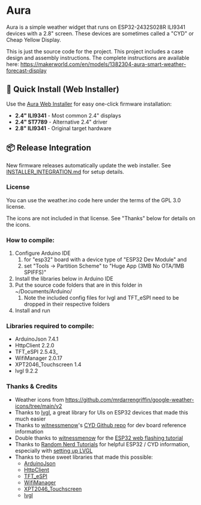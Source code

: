 # Aura

Aura is a simple weather widget that runs on ESP32-2432S028R ILI9341 devices with a 2.8" screen. These devices are sometimes called a "CYD" or Cheap Yellow Display.

This is just the source code for the project. This project includes a case design and assembly instructions. The complete instructions are available
here: https://makerworld.com/en/models/1382304-aura-smart-weather-forecast-display

## 🚀 Quick Install (Web Installer)

Use the [Aura Web Installer](https://oakesekao.github.io/aura-installer/) for easy one-click firmware installation:

- **2.4" ILI9341** - Most common 2.4" displays
- **2.4" ST7789** - Alternative 2.4" driver  
- **2.8" ILI9341** - Original target hardware

## 📦 Release Integration

New firmware releases automatically update the web installer. See [INSTALLER_INTEGRATION.md](docs/INSTALLER_INTEGRATION.md) for setup details.

### License

You can use the weather.ino code here under the terms of the GPL 3.0 license.

The icons are not included in that license. See "Thanks" below for details on the icons.

### How to compile:

1. Configure Arduino IDE 
    1. for "esp32" board with a device type of "ESP32 Dev Module" and
    1. set "Tools -> Partition Scheme" to "Huge App (3MB No OTA/1MB SPIFFS)"
1. Install the libraries below in Arduino IDE
1. Put the source code folders that are in this folder in ~/Documents/Arduino/
    1. Note the included config files for lvgl and TFT_eSPI need to be dropped in their respective folders
1. Install and run

### Libraries required to compile:

- ArduinoJson 7.4.1
- HttpClient 2.2.0
- TFT_eSPI 2.5.43_
- WifiManager 2.0.17
- XPT2046_Touchscreen 1.4
- lvgl 9.2.2

### Thanks & Credits

- Weather icons from https://github.com/mrdarrengriffin/google-weather-icons/tree/main/v2
- Thanks to [lvgl](https://lvgl.io/), a great library for UIs on ESP32 devices that made this much easier
- Thanks to [witnessmenow](https://github.com/witnessmenow/)'s [CYD Github repo](https://github.com/witnessmenow/ESP32-Cheap-Yellow-Display) for dev board reference information
- Double thanks to [witnessmenow](https://github.com/witnessmenow/) for the [ESP32 web flashing tutorial](https://github.com/witnessmenow/ESP-Web-Tools-Tutorial)
- Thanks to [Random Nerd Tutorials](https://randomnerdtutorials.com/) for helpful ESP32 / CYD information, especially with [setting up LVGL](https://randomnerdtutorials.com/esp32-cyd-lvgl-line-chart/)
- Thanks to these sweet libraries that made this possible:
	- [ArduinoJson](https://arduinojson.org/)
	- [HttpClient](https://github.com/amcewen/HttpClient)
	- [TFT_eSPI](https://github.com/Bodmer/TFT_eSPI)
	- [WifiManager](https://github.com/tzapu/WiFiManager)
	- [XPT2046_Touchscreen](https://github.com/PaulStoffregen/XPT2046_Touchscreen)
	- [lvgl](https://lvgl.io/)
